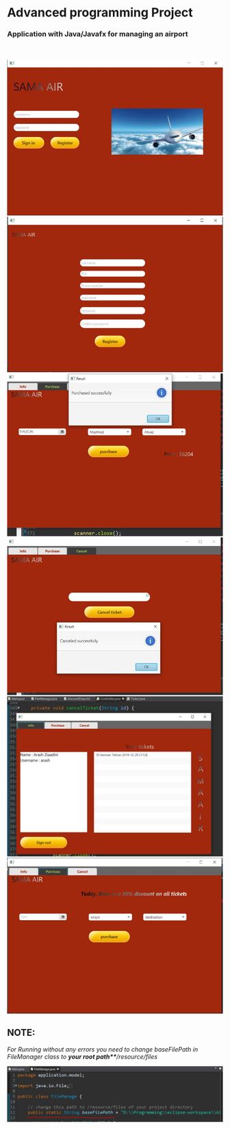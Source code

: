 <h1>Advanced programming Project</h1>

<h3>Application with Java/Javafx  for managing an airport</h3>
<br>


<br>
<img src="https://github.com/iamMHZ/UniversityCodes/blob/master/AirportManagement/src/application/resource/screenshots/1.JPG" alt="screenshot" >
<br>
<img src="https://github.com/iamMHZ/UniversityCodes/blob/master/AirportManagement/src/application/resource/screenshots/2.JPG" alt="screenshot" >
<br>
<img src="https://github.com/iamMHZ/UniversityCodes/blob/master/AirportManagement/src/application/resource/screenshots/3.JPG" alt="screenshot" >
<br>
<img src="https://github.com/iamMHZ/UniversityCodes/blob/master/AirportManagement/src/application/resource/screenshots/4.JPG" alt="screenshot" >
<br>
<img src="https://github.com/iamMHZ/UniversityCodes/blob/master/AirportManagement/src/application/resource/screenshots/5.JPG" alt="screenshot" >
<br>
<img src="https://github.com/iamMHZ/UniversityCodes/blob/master/AirportManagement/src/application/resource/screenshots/6.JPG" alt="screenshot" >
<br>
<h2>NOTE: </h2>
<p><em>For Running without any errors you need to change baseFilePath in FileManager class to  <b>your root path**</b>/resource/files </em></p>
<img src="https://github.com/iamMHZ/UniversityCodes/blob/master/AirportManagement/src/application/resource/screenshots/0.JPG" alt="screenshot" >
<br>